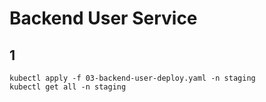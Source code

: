 # Backend User Service

## 1
```shell
kubectl apply -f 03-backend-user-deploy.yaml -n staging
kubectl get all -n staging

```